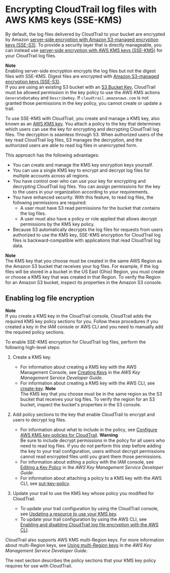 # Encrypting CloudTrail log files with AWS KMS keys \(SSE\-KMS\)<a name="encrypting-cloudtrail-log-files-with-aws-kms"></a>

By default, the log files delivered by CloudTrail to your bucket are encrypted by Amazon [server\-side encryption with Amazon S3\-managed encryption keys \(SSE\-S3\)](https://docs.aws.amazon.com/AmazonS3/latest/dev/UsingServerSideEncryption.html)\. To provide a security layer that is directly manageable, you can instead use [server\-side encryption with AWS KMS keys \(SSE\-KMS\)](https://docs.aws.amazon.com/AmazonS3/latest/dev/UsingKMSEncryption.html) for your CloudTrail log files\.

**Note**  
Enabling server\-side encryption encrypts the log files but not the digest files with SSE\-KMS\. Digest files are encrypted with [Amazon S3\-managed encryption keys \(SSE\-S3\)](https://docs.aws.amazon.com/AmazonS3/latest/dev/UsingServerSideEncryption.html)\.  
If you are using an existing S3 bucket with an [S3 Bucket Key](https://docs.aws.amazon.com/AmazonS3/latest/userguide/bucket-key.html), CloudTrail must be allowed permission in the key policy to use the AWS KMS actions `GenerateDataKey` and `DescribeKey`\. If `cloudtrail.amazonaws.com` is not granted those permissions in the key policy, you cannot create or update a trail\.

To use SSE\-KMS with CloudTrail, you create and manage a KMS key, also known as an [AWS KMS key](https://docs.aws.amazon.com/kms/latest/developerguide/concepts.html)\. You attach a policy to the key that determines which users can use the key for encrypting and decrypting CloudTrail log files\. The decryption is seamless through S3\. When authorized users of the key read CloudTrail log files, S3 manages the decryption, and the authorized users are able to read log files in unencrypted form\.

This approach has the following advantages:
+ You can create and manage the KMS key encryption keys yourself\.
+ You can use a single KMS key to encrypt and decrypt log files for multiple accounts across all regions\.
+ You have control over who can use your key for encrypting and decrypting CloudTrail log files\. You can assign permissions for the key to the users in your organization according to your requirements\.
+ You have enhanced security\. With this feature, to read log files, the following permissions are required:
  + A user must have S3 read permissions for the bucket that contains the log files\.
  + A user must also have a policy or role applied that allows decrypt permissions by the KMS key policy\.
+ Because S3 automatically decrypts the log files for requests from users authorized to use the KMS key, SSE\-KMS encryption for CloudTrail log files is backward\-compatible with applications that read CloudTrail log data\.

**Note**  
The KMS key that you choose must be created in the same AWS Region as the Amazon S3 bucket that receives your log files\. For example, if the log files will be stored in a bucket in the US East \(Ohio\) Region, you must create or choose a KMS key that was created in that Region\. To verify the Region for an Amazon S3 bucket, inspect its properties in the Amazon S3 console\.

## Enabling log file encryption<a name="encrypting-cloudtrail-log-files-with-aws-kms-enabling"></a>

**Note**  
If you create a KMS key in the CloudTrail console, CloudTrail adds the required KMS key policy sections for you\. Follow these procedures if you created a key in the IAM console or AWS CLI and you need to manually add the required policy sections\.

To enable SSE\-KMS encryption for CloudTrail log files, perform the following high\-level steps:

1. Create a KMS key\.
   + For information about creating a KMS key with the AWS Management Console, see [Creating Keys](https://docs.aws.amazon.com/kms/latest/developerguide/create-keys.html) in the *AWS Key Management Service Developer Guide*\. 
   + For information about creating a KMS key with the AWS CLI, see [create\-key](https://docs.aws.amazon.com/cli/latest/reference/kms/create-key.html)\.
**Note**  
The KMS key that you choose must be in the same region as the S3 bucket that receives your log files\. To verify the region for an S3 bucket, inspect the bucket's properties in the S3 console\. 

1. Add policy sections to the key that enable CloudTrail to encrypt and users to decrypt log files\. 
   + For information about what to include in the policy, see [Configure AWS KMS key policies for CloudTrail](create-kms-key-policy-for-cloudtrail.md)\.
**Warning**  
Be sure to include decrypt permissions in the policy for all users who need to read log files\. If you do not perform this step before adding the key to your trail configuration, users without decrypt permissions cannot read encrypted files until you grant them those permissions\.
   + For information about editing a policy with the IAM console, see [Editing a Key Policy](https://docs.aws.amazon.com/kms/latest/developerguide/key-policies.html#key-policy-editing) in the *AWS Key Management Service Developer Guide*\.
   + For information about attaching a policy to a KMS key with the AWS CLI, see [put\-key\-policy](https://docs.aws.amazon.com/cli/latest/reference/kms/put-key-policy.html)\.

1. Update your trail to use the KMS key whose policy you modified for CloudTrail\.
   + To update your trail configuration by using the CloudTrail console, see [Updating a resource to use your KMS key](create-kms-key-policy-for-cloudtrail-update-trail.md)\.
   + To update your trail configuration by using the AWS CLI, see [Enabling and disabling CloudTrail log file encryption with the AWS CLI](cloudtrail-log-file-encryption-cli.md)\.

CloudTrail also supports AWS KMS multi\-Region keys\. For more information about multi\-Region keys, see [Using multi\-Region keys](https://docs.aws.amazon.com/kms/latest/developerguide/multi-region-keys-overview.html) in the *AWS Key Management Service Developer Guide*\.

The next section describes the policy sections that your KMS key policy requires for use with CloudTrail\.